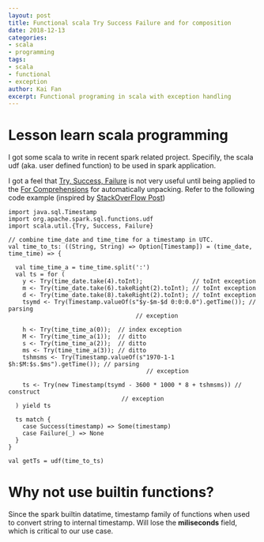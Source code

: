 ```yaml
---
layout: post
title: Functional scala Try Success Failure and for composition
date: 2018-12-13
categories: 
- scala
- programming
tags: 
- scala
- functional
- exception
author: Kai Fan
excerpt: Functional programing in scala with exception handling
---
```



# Lesson learn scala programming

I got some scala to write in recent spark related
project. Specifily, the scala udf (aka. user defined function) to be
used in spark application.

I got a feel that [Try, Success, Failure](https://www.scala-lang.org/api/2.9.3/scala/util/Try.html) is not very useful until
being applied to the [For Comprehensions](https://docs.scala-lang.org/tour/for-comprehensions.html) for automatically
unpacking. Refer to the following code example (inspired by
[StackOverFlow Post](https://stackoverflow.com/questions/44886772/how-to-convert-a-string-column-with-milliseconds-to-a-timestamp-with-millisecond))

    import java.sql.Timestamp
    import org.apache.spark.sql.functions.udf
    import scala.util.{Try, Success, Failure}
    
    // combine time_date and time_time for a timestamp in UTC.
    val time_to_ts: ((String, String) => Option[Timestamp]) = (time_date, time_time) => {
    
      val time_time_a = time_time.split(':')
      val ts = for (
        y <- Try(time_date.take(4).toInt);              // toInt exception
        m <- Try(time_date.take(6).takeRight(2).toInt); // toInt exception
        d <- Try(time_date.take(8).takeRight(2).toInt); // toInt exception
        tsymd <- Try(Timestamp.valueOf(s"$y-$m-$d 0:0:0.0").getTime()); // parsing
    								    // exception
    
        h <- Try(time_time_a(0));  // index exception
        M <- Try(time_time_a(1));  // ditto
        s <- Try(time_time_a(2));  // ditto
        ms <- Try(time_time_a(3)); // ditto
        tshmsms <- Try(Timestamp.valueOf(s"1970-1-1 $h:$M:$s.$ms").getTime()); // parsing
    									   // exception
    
        ts <- Try(new Timestamp(tsymd - 3600 * 1000 * 8 + tshmsms)) // construct
    								// exception
      ) yield ts
    
      ts match {
        case Success(timestamp) => Some(timestamp)
        case Failure(_) => None
      }
    }
    
    val getTs = udf(time_to_ts)


# Why not use builtin functions?

Since the spark builtin datatime, timestamp family of functions when
used to convert string to internal timestamp. Will lose the
****miliseconds**** field, which is critical to our use case.

